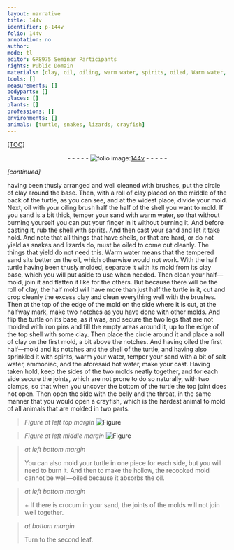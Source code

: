 ```yaml
---
layout: narrative
title: 144v
identifier: p-144v
folio: 144v
annotation: no
author:
mode: tl
editor: GR8975 Seminar Participants
rights: Public Domain
materials: [clay, oil, oiling, warm water, spirits, oiled, Warm water, iron, water, salt water, ammoniac, hot water, crocum]
tools: []
measurements: []
bodyparts: []
places: []
plants: []
professions: []
environments: []
animals: [turtle, snakes, lizards, crayfish]
---
```


<p><a href="{{ site.baseurl }}/diplomatic/">[TOC]</a></p><div class="folio" align="center">- - - - - <a href="http://gallica.bnf.fr/ark:/12148/btv1b10500001g/f294.image" target="_blank"><img src="https://cu-mkp.github.io/2017-workshop-edition/assets/photo-icon.png" alt="folio image: " style="display:inline-block; margin-bottom:-3px;"/>144v</a> - - - - - </div>  
 
*[continued]*
  
having been thusly arranged and well cleaned with brushes, put the circle of <span class="m">clay</span> around the base. Then, with a roll of <span class="m">clay</span> placed on the middle of the back of the <span class="al">turtle</span>, as you can see, and at the widest place, divide your mold. Next, <span class="m">oil</span> with your <span class="m">oiling</span> brush half the half of the shell you want to mold. If you sand is a bit thick, temper your sand with <span class="m">warm water</span>, so that without burning yourself you can put your finger in it without burning it. And before casting it, rub the shell with <span class="m">spirits</span>. And then cast your sand and let it take hold. And note that all things that have shells, or that are hard, or do not yield as <span class="al">snakes</span> and <span class="al">lizards</span> do, must be <span class="m">oiled</span> to come out cleanly. The things that yield do not need this. <span class="m">Warm water</span> means that the tempered sand sits better on the <span class="m">oil</span>, which otherwise would not work. With the half <span class="al">turtle</span> having been thusly molded, separate it with its mold from its <span class="m">clay</span> base, which you will put aside to use when needed. Then clean your half—mold, join it and flatten it like for the others. But because there will be the roll of <span class="m">clay</span>, the half mold will have more than just half the <span class="al">turtle</span> in it, cut and crop cleanly the excess <span class="sup">clay</span> and clean everything well with the brushes. Then at the top of the edge of the mold on the side where it is cut, at the halfway mark, make two notches as you have done with other molds. And flip the <span class="al">turtle</span> on its base, as it was, and secure the two legs that are not molded with <span class="m">iron</span> pins and fill the empty areas around it, up to the edge of the top shell with some <span class="m">clay</span>. Then place the circle around it and place a roll of <span class="m">clay</span> on the first mold, a bit above the notches. And having <span class="m">oiled</span> the first half—mold and its notches and the shell of the <span class="al">turtle</span>, and having also sprinkled it with <span class="m">spirits</span>, warm your <span class="m">water</span>, temper your sand with a bit of <span class="m">salt water</span>, <span class="m">ammoniac</span>, and the aforesaid <span class="m">hot water</span>, make your cast. Having taken hold, keep the sides of the two molds neatly together, and for each side secure the joints, which are not prone to do so naturally, with two clamps, so that when you uncover the bottom of the <span class="al">turtle</span> the top joint does not open. Then open the side with the belly and the throat, in the same manner that you would open a <span class="al">crayfish</span>, which is the hardest animal to mold of all animals that are molded in two parts.
 
> *Figure*
> *at left top margin*
> <a href="https://drive.google.com/open?id=0B9-oNrvWdlO5ZGhySWFITlRSaG8" target="_blank"><img src="https://cu-mkp.github.io/GR8975-edition/assets/photo-icon.png" alt="Figure" style="display:inline-block; margin-bottom:-3px;"/></a>
 
> *Figure*
> *at left middle margin*
> <a href="https://drive.google.com/open?id=0B9-oNrvWdlO5SlhGM2FYLUUteXc" target="_blank"><img src="https://cu-mkp.github.io/GR8975-edition/assets/photo-icon.png" alt="Figure" style="display:inline-block; margin-bottom:-3px;"/></a>
 
> *at left bottom margin*
> 
> 
> You can also mold your <span class="al">turtle</span> in one piece for each side, but you will need to burn it. And then to make the hollow, the recooked mold cannot be well—<span class="m">oiled</span> because it absorbs the <span class="m">oil</span>.
 
> *at left bottom margin*
> 
> 
> \+ If there is <span class="m">crocum</span> in your sand, the joints of the molds will not join well together. 
 
> *at bottom margin*
> 
> 
>  Turn to the second leaf.
 
